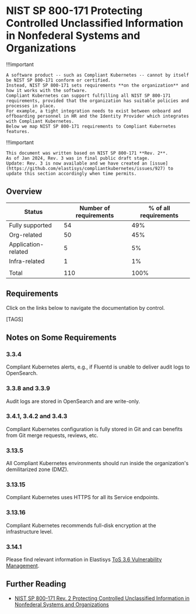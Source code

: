 # NIST SP 800-171 Protecting Controlled Unclassified Information in Nonfederal Systems and Organizations

!!!important

    A software product -- such as Compliant Kubernetes -- cannot by itself be NIST SP 800-171 conform or certified.
    Instead, NIST SP 800-171 sets requirements **on the organization** and how it works with the software.
    Compliant Kubernetes can support fulfilling all NIST SP 800-171 requirements, provided that the organization has suitable policies and processes in place.
    For example, a tight integration needs to exist between onboard and offboarding personnel in HR and the Identity Provider which integrates with Compliant Kubernetes.
    Below we map NIST SP 800-171 requirements to Compliant Kubernetes features.

!!!important

    This document was written based on NIST SP 800-171 **Rev. 2**.
    As of Jan 2024, Rev. 3 was in final public draft stage.
    Update: Rev. 3 is now available and we have created an [issue](https://github.com/elastisys/compliantkubernetes/issues/927) to update this section accordingly when time permits.

## Overview

| Status              | Number of requirements | % of all requirements |
| ------------------- | ---------------------- | --------------------- |
| Fully supported     | 54                     | 49%                   |
| Org-related         | 50                     | 45%                   |
| Application-related | 5                      | 5%                    |
| Infra-related       | 1                      | 1%                    |
|                     |                        |                       |
| Total               | 110                    | 100%                  |

## Requirements

Click on the links below to navigate the documentation by control.

[TAGS]

## Notes on Some Requirements

### 3.3.4

Compliant Kubernetes alerts, e.g., if Fluentd is unable to deliver audit logs to OpenSearch.

### 3.3.8 and 3.3.9

Audit logs are stored in OpenSearch and are write-only.

### 3.4.1, 3.4.2 and 3.4.3

Compliant Kubernetes configuration is fully stored in Git and can benefits from Git merge requests, reviews, etc.

### 3.13.5

All Compliant Kubernetes environments should run inside the organization's demilitarized zone (DMZ).

### 3.13.15

Compliant Kubernetes uses HTTPS for all its Service endpoints.

### 3.13.16

Compliant Kubernetes recommends full-disk encryption at the infrastructure level.

### 3.14.1

Please find relevant information in Elastisys [ToS 3.6 Vulnerability Management](https://elastisys.com/legal/terms-of-service/#36-vulnerability-management).

## Further Reading

- [NIST SP 800-171 Rev. 2 Protecting Controlled Unclassified Information in Nonfederal Systems and Organizations](https://doi.org/10.6028/NIST.SP.800-171r2)
